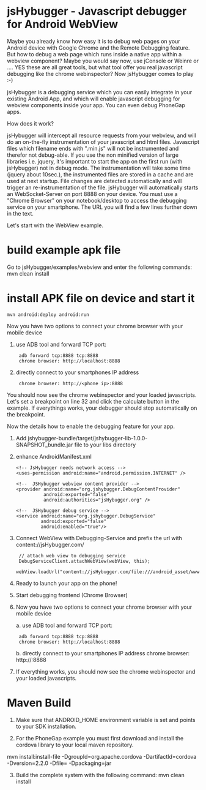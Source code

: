 jsHybugger - Javascript debugger for Android WebView
====================================================

Maybe you already know how easy it is to debug web pages on your Android device with Google Chrome and the Remote Debugging feature. But how to debug a web page which runs inside a native app within a webview component? Maybe you would say now, use jConsole or Weinre or .... YES these are all great tools, but what tool offer you real javascript debugging like the chrome webinspector? Now jsHybugger comes to play :-) 

jsHybugger is a debugging service which you can easily integrate in your existing Android App, and which will enable
javascript debugging for webview components inside your app. You can even debug PhoneGap apps.

How does it work?

jsHybugger will intercept all resource requests from your webview, and will do an on-the-fly instrumentation of your 
javascript and html files. Javascript files which filename ends with ".min.js" will not be instrumented and therefor not debug-able. If you use the non minified version of large libraries i.e. jquery, it's important to start the app on the first run (with jsHybugger) not in debug mode. The instrumentation will take some time (jquery about 10sec.), the instrumented files are stored in a cache and are used at next startup. File changes are detected automatically and will trigger an re-instrumentation of the file. jsHybugger will automatically starts an WebSocket-Server on port 8888 on your device. You must use a "Chrome Browser" on your notebook/desktop to access the debugging service on your smartphone. The URL you will find a few lines further down in the text.

Let's start with the WebView example. 

# build example apk file
Go to jsHybugger/examples/webview and enter the following commands:
	mvn clean install

# install APK file on device and start it
	mvn android:deploy android:run

Now you have two options to connect your chrome browser with your mobile device

1. use ADB tool and forward TCP port: 
	
		adb forward tcp:8888 tcp:8888
		chrome browser: http://localhost:8888

2. directly connect to your smartphones IP address

		chrome browser: http://<phone ip>:8888
		
You should now see the chrome webinspector and your loaded javascripts. Let's set a breakpoint on line 32 and click the calculate button in the example. If everythings works, your debugger should stop automatically on the breakpoint.


Now the details how to enable the debugging feature for your app.

1.  Add jshybugger-bundle/target/jshybugger-lib-1.0.0-SNAPSHOT_bundle.jar file to your libs directory

2.	enhance AndroidManifest.xml

		<!-- JsHybugger needs network access -->
		<uses-permission android:name="android.permission.INTERNET" />

		<!--  JSHybugger webview content provider -->
		<provider android:name="org.jshybugger.DebugContentProvider"
				  android:exported="false"
				  android:authorities="jsHybugger.org" />
		  
		<!--  JSHybugger debug service -->
		<service android:name="org.jshybugger.DebugService"
				 android:exported="false"
				 android:enabled="true"/>

3. Connect WebView with Debugging-Service and prefix the url with content://jsHybugger.com/ 

		// attach web view to debugging service 
		DebugServiceClient.attachWebView(webView, this);
		webView.loadUrl("content://jsHybugger.com/file:///android_asset/www/index.html");
			 
5. Ready to launch your app on the phone! 

6. Start debugging frontend (Chrome Browser)

7. Now you have two options to connect your chrome browser with your mobile device

	a. use ADB tool and forward TCP port: 
	
		adb forward tcp:8888 tcp:8888
		chrome browser: http://localhost:8888

	b. directly connect to your smartphones IP address
		chrome browser: http://<phone ip>:8888
		
8. If everything works, you should now see the chrome webinspector and your loaded javascripts.
		
	
	
Maven Build
===========

1. Make sure that ANDROID_HOME environment variable is set and points to your SDK installation.

2. For the PhoneGap example you must first download and install the cordova library to your local maven repository.

mvn install:install-file -DgroupId=org.apache.cordova -DartifactId=cordova -Dversion=2.2.0 -Dfile=<path to downloaded cordova-2.2.0.jar file> -Dpackaging=jar

3. Build the complete system with the following command: mvn clean install 